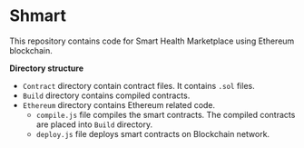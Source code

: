 # Shmart
This repository contains code for Smart Health Marketplace using Ethereum blockchain.




**Directory structure**

- `Contract` directory contain contract files. It contains `.sol` files.
- `Build` directory contains compiled contracts.
-  `Ethereum` directory contains Ethereum related code.
    - `compile.js` file compiles the smart contracts.
       The compiled contracts are placed into `Build` directory.
    - `deploy.js` file deploys smart contracts on Blockchain network.
